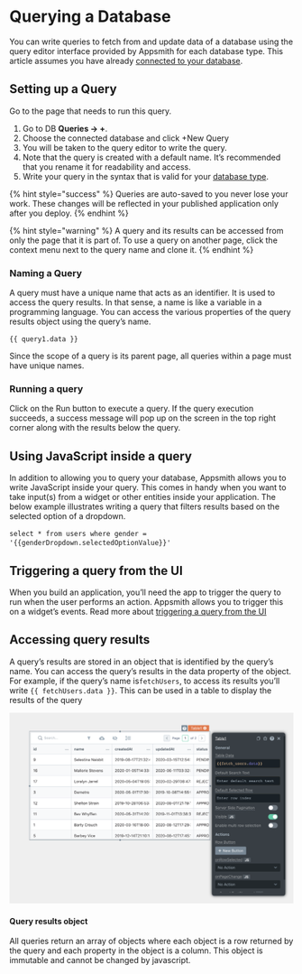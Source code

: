 # Querying a Database

You can write queries to fetch from and update data of a database using the query editor interface provided by Appsmith for each database type. This article assumes you have already [connected to your database](./).

## **Setting up a Query**

Go to the page that needs to run this query.

1. Go to DB **Queries → +**.
2. Choose the connected database and click +New Query
3. You will be taken to the query editor to write the query.
4. Note that the query is created with a default name. It’s recommended that you rename it for readability and access.
5. Write your query in the syntax that is valid for your [database type](./#supported-databases).

{% hint style="success" %}
Queries are auto-saved to you never lose your work. These changes will be reflected in your published application only after you deploy.
{% endhint %}

{% hint style="warning" %}
A query and its results can be accessed from only the page that it is part of. To use a query on another page, click the context menu next to the query name and clone it.
{% endhint %}

### **Naming a Query**

A query must have a unique name that acts as an identifier. It is used to access the query results. In that sense, a name is like a variable in a programming language. You can access the various properties of the query results object using the query’s name.

```text
{{ query1.data }} 
```

Since the scope of a query is its parent page, all queries within a page must have unique names.

### **Running a query**

Click on the Run button to execute a query. If the query execution succeeds, a success message will pop up on the screen in the top right corner along with the results below the query.

## **Using JavaScript inside a query**

In addition to allowing you to query your database, Appsmith allows you to write JavaScript inside your query. This comes in handy when you want to take input\(s\) from a widget or other entities inside your application. The below example illustrates writing a query that filters results based on the selected option of a dropdown.

```text
select * from users where gender = '{{genderDropdown.selectedOptionValue}}'
```

## **Triggering a query from the UI**

When you build an application, you’ll need the app to trigger the query to run when the user performs an action. Appsmith allows you to trigger this on a widget’s events.  Read more about [triggering a query from the UI](../building-the-ui/calling-apis-from-widgets.md)

## **Accessing query results**

A query’s results are stored in an object that is identified by the query’s name. You can access the query’s results in the data property of the object. For example, if the query’s name is`fetchUsers`, to access its results you’ll write `{{ fetchUsers.data }}`. This can be used in a table to display the results of the query

![](../../.gitbook/assets/query-data.png)

#### Query results object

All queries return an array of objects where each object is a row returned by the query and each property in the object is a column. This object is immutable and cannot be changed by javascript.

